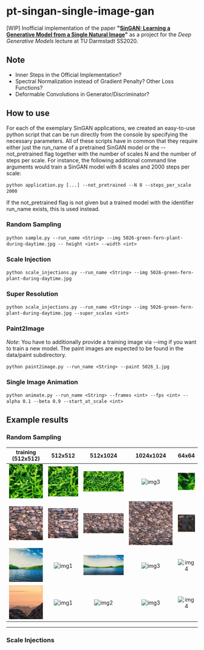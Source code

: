 # pt-singan-single-image-gan

[WIP] Inofficial implementation of the paper __"[SinGAN: Learning a Generative Model from a Single Natural Image](https://arxiv.org/pdf/1905.01164.pdf)"__ as a project for the _Deep Generative Models_ lecture at TU Darmstadt SS2020.

## Note
- Inner Steps in the Official Implementation?
- Spectral Normalization instead of Gradient Penalty? Other Loss Functions?
- Deformable Convolutions in Generator/Discriminator?


## How to use

For each of the exemplary SinGAN applications, we created an easy-to-use python script that can be run directly from the console by specifying the necessary parameters. All of these scripts have in common that they require either just the run_name of a pretrained SinGAN model or the --not_pretrained flag together with the number of scales N and the number of steps per scale. For instance, the following additional command line arguments would train a SinGAN model with 8 scales and 2000 steps per scale:

```console
python application.py [...] --not_pretrained --N 8 --steps_per_scale 2000
```

If the not_pretrained flag is not given but a trained model with the identifier run_name exists, this is used instead.

### Random Sampling

```console
python sample.py --run_name <String> --img 5026-green-fern-plant-during-daytime.jpg -- height <int> --width <int>
```

### Scale Injection

```console
python scale_injections.py --run_name <String> --img 5026-green-fern-plant-during-daytime.jpg
```

### Super Resolution

```console
python scale_injections.py --run_name <String> --img 5026-green-fern-plant-during-daytime.jpg --super_scales <int>
```

### Paint2Image
_Note_: You have to additionally provide a training image via --img if you want to train a new model. The paint images are expected to be found in the data/paint subdirectory.

```console
python paint2image.py --run_name <String> --paint 5026_1.jpg
```
### Single Image Animation

```console
python animate.py --run_name <String> --frames <int> --fps <int> --alpha 0.1 --beta 0.9 --start_at_scale <int>
```

## Example results

### Random Sampling

training (512x512)         |         512x512           |         512x1024          |         1024x1024          |         64x64
:-------------------------:|:-------------------------:|:-------------------------:|:-------------------------:|:-------------------------:
![train](https://github.com/jonasgrebe/pt-singan-single-image-gan/blob/master/data/5026-green-fern-plant-during-daytime.jpg) |![img1](https://github.com/jonasgrebe/pt-singan-single-image-gan/blob/master/samples/singan_5026/size_512x512.jpg) |![img2](https://github.com/jonasgrebe/pt-singan-single-image-gan/blob/master/samples/singan_5026/size_512x1024.jpg) |![img3](https://github.com/jonasgrebe/pt-singan-single-image-gan/blob/master/samples/singan_5026/size_1024x1024.jpg) |![img4](https://github.com/jonasgrebe/pt-singan-single-image-gan/blob/master/samples/singan_5026/size_64x64.jpg) 
![train](https://github.com/jonasgrebe/pt-singan-single-image-gan/blob/master/data/473-brown-rock-wall.jpg)  |![img1](https://github.com/jonasgrebe/pt-singan-single-image-gan/blob/master/samples/singan_473/size_512x512.jpg) |![img2](https://github.com/jonasgrebe/pt-singan-single-image-gan/blob/master/samples/singan_473/size_512x1024.jpg) |![img3](https://github.com/jonasgrebe/pt-singan-single-image-gan/blob/master/samples/singan_473/size_1024x1024.jpg) |![img4](https://github.com/jonasgrebe/pt-singan-single-image-gan/blob/master/samples/singan_473/size_64x64.jpg) 
![train](https://github.com/jonasgrebe/pt-singan-single-image-gan/blob/master/data/1497-calm-body-of-water-near-tall-trees-during-daytime.jpg)  |![img1](https://github.com/jonasgrebe/pt-singan-single-image-gan/blob/master/samples/singan_1497/size_512x512.jpg) |![img2](https://github.com/jonasgrebe/pt-singan-single-image-gan/blob/master/samples/singan_1497/size_512x1024.jpg) |![img3](https://github.com/jonasgrebe/pt-singan-single-image-gan/blob/master/samples/singan_1497/size_1024x1024.jpg) |![img4](https://github.com/jonasgrebe/pt-singan-single-image-gan/blob/master/samples/singan_1497/size_64x64.jpg) 
![train](https://github.com/jonasgrebe/pt-singan-single-image-gan/blob/master/data/5015-mountain-range-under-cloudy-skies.jpg) |![img1](https://github.com/jonasgrebe/pt-singan-single-image-gan/blob/master/samples/singan_5015/size_512x512.jpg) |![img2](https://github.com/jonasgrebe/pt-singan-single-image-gan/blob/master/samples/singan_5015/size_512x1024.jpg) |![img3](https://github.com/jonasgrebe/pt-singan-single-image-gan/blob/master/samples/singan_5015/size_1024x1024.jpg) |![img4](https://github.com/jonasgrebe/pt-singan-single-image-gan/blob/master/samples/singan_5015/size_64x64.jpg) 

----

### Scale Injections
